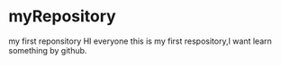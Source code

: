 # myRepository
my first reponsitory
HI everyone
 this is my first respository,I want learn something by github.
